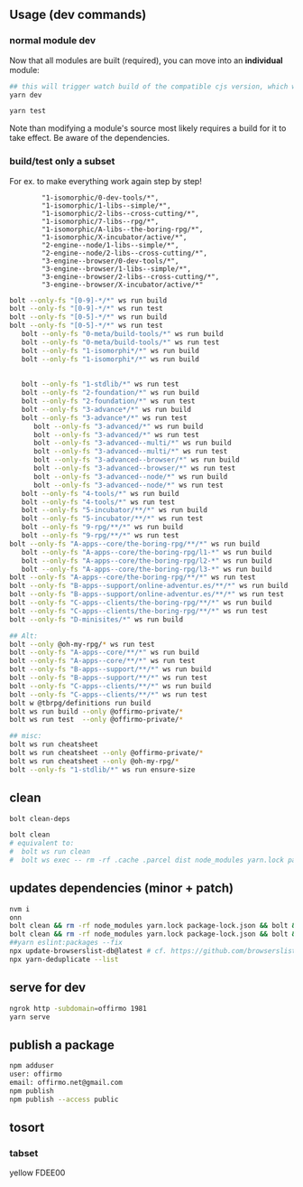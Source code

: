 
## Usage (dev commands)

### normal module dev

Now that all modules are built (required), you can move into an **individual** module:
```bash
## this will trigger watch build of the compatible cjs version, which works in all envs
yarn dev

yarn test
```

Note than modifying a module's source most likely requires a build for it to take effect.
Be aware of the dependencies.

### build/test only a subset

For ex. to make everything work again step by step!

			"1-isomorphic/0-dev-tools/*",
			"1-isomorphic/1-libs--simple/*",
			"1-isomorphic/2-libs--cross-cutting/*",
			"1-isomorphic/7-libs--rpg/*",
			"1-isomorphic/A-libs--the-boring-rpg/*",
			"1-isomorphic/X-incubator/active/*",
			"2-engine--node/1-libs--simple/*",
			"2-engine--node/2-libs--cross-cutting/*",
			"3-engine--browser/0-dev-tools/*",
			"3-engine--browser/1-libs--simple/*",
			"3-engine--browser/2-libs--cross-cutting/*",
			"3-engine--browser/X-incubator/active/*"


```bash
bolt --only-fs "[0-9]-*/*" ws run build
bolt --only-fs "[0-9]-*/*" ws run test
bolt --only-fs "[0-5]-*/*" ws run build
bolt --only-fs "[0-5]-*/*" ws run test
   bolt --only-fs "0-meta/build-tools/*" ws run build
   bolt --only-fs "0-meta/build-tools/*" ws run test
   bolt --only-fs "1-isomorphi*/*" ws run build
   bolt --only-fs "1-isomorphi*/*" ws run build
   
   
   bolt --only-fs "1-stdlib/*" ws run test
   bolt --only-fs "2-foundation/*" ws run build
   bolt --only-fs "2-foundation/*" ws run test
   bolt --only-fs "3-advance*/*" ws run build
   bolt --only-fs "3-advance*/*" ws run test
      bolt --only-fs "3-advanced/*" ws run build
      bolt --only-fs "3-advanced/*" ws run test
      bolt --only-fs "3-advanced--multi/*" ws run build
      bolt --only-fs "3-advanced--multi/*" ws run test
      bolt --only-fs "3-advanced--browser/*" ws run build
      bolt --only-fs "3-advanced--browser/*" ws run test
      bolt --only-fs "3-advanced--node/*" ws run build
      bolt --only-fs "3-advanced--node/*" ws run test
   bolt --only-fs "4-tools/*" ws run build
   bolt --only-fs "4-tools/*" ws run test
   bolt --only-fs "5-incubator/**/*" ws run build
   bolt --only-fs "5-incubator/**/*" ws run test
   bolt --only-fs "9-rpg/**/*" ws run build
   bolt --only-fs "9-rpg/**/*" ws run test
bolt --only-fs "A-apps--core/the-boring-rpg/**/*" ws run build
   bolt --only-fs "A-apps--core/the-boring-rpg/l1-*" ws run build
   bolt --only-fs "A-apps--core/the-boring-rpg/l2-*" ws run build
   bolt --only-fs "A-apps--core/the-boring-rpg/l3-*" ws run build
bolt --only-fs "A-apps--core/the-boring-rpg/**/*" ws run test
bolt --only-fs "B-apps--support/online-adventur.es/**/*" ws run build
bolt --only-fs "B-apps--support/online-adventur.es/**/*" ws run test
bolt --only-fs "C-apps--clients/the-boring-rpg/**/*" ws run build
bolt --only-fs "C-apps--clients/the-boring-rpg/**/*" ws run test
bolt --only-fs "D-minisites/*" ws run build

## Alt:
bolt --only @oh-my-rpg/* ws run test
bolt --only-fs "A-apps--core/**/*" ws run build
bolt --only-fs "A-apps--core/**/*" ws run test
bolt --only-fs "B-apps--support/**/*" ws run build
bolt --only-fs "B-apps--support/**/*" ws run test
bolt --only-fs "C-apps--clients/**/*" ws run build
bolt --only-fs "C-apps--clients/**/*" ws run test
bolt w @tbrpg/definitions run build
bolt ws run build --only @offirmo-private/*
bolt ws run test  --only @offirmo-private/*

## misc:
bolt ws run cheatsheet
bolt ws run cheatsheet --only @offirmo-private/*
bolt ws run cheatsheet --only @oh-my-rpg/*
bolt --only-fs "1-stdlib/*" ws run ensure-size
```

## clean
```bash
bolt clean-deps

bolt clean
# equivalent to:
#  bolt ws run clean
#  bolt ws exec -- rm -rf .cache .parcel dist node_modules yarn.lock package-lock.json yarn-error.log
```

## updates dependencies (minor + patch)
```bash
nvm i
onn
bolt clean && rm -rf node_modules yarn.lock package-lock.json && bolt && yarn outdated     && bolt build
bolt clean && rm -rf node_modules yarn.lock package-lock.json && bolt && bolt build
##yarn eslint:packages --fix
npx update-browserslist-db@latest # cf. https://github.com/browserslist/browserslist#browsers-data-updating
npx yarn-deduplicate --list
```

## serve for dev
```bash
ngrok http -subdomain=offirmo 1981
yarn serve
```

## publish a package
```bash
npm adduser
user: offirmo
email: offirmo.net@gmail.com
npm publish
npm publish --access public
```


## tosort

### tabset

yellow FDEE00
